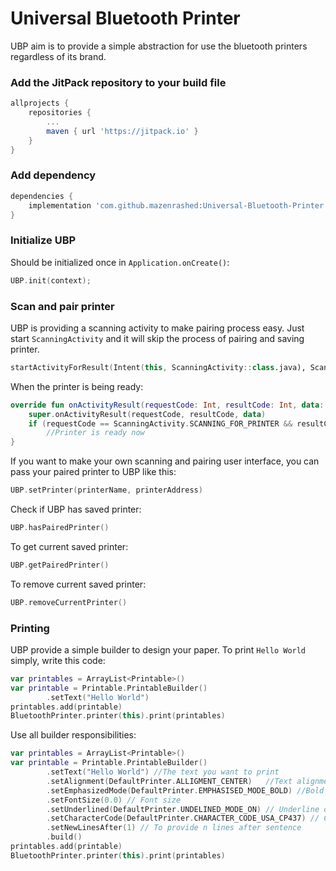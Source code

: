 # Universal Bluetooth Printer
UBP aim is to provide a simple abstraction for use the bluetooth printers regardless of its brand.

###  Add the JitPack repository to your build file
```groovy
allprojects {
	repositories {
		...
		maven { url 'https://jitpack.io' }
	}
}
```
### Add dependency
```groovy
dependencies {
	implementation 'com.github.mazenrashed:Universal-Bluetooth-Printer:1.0.0'
}
```
### Initialize UBP
Should be initialized once in `Application.onCreate()`:
```kotlin
UBP.init(context);
```
### Scan and pair printer
UBP is providing a scanning activity to make pairing process easy.
Just start `ScanningActivity` and it will skip the process of pairing and saving printer.
```kotlin
startActivityForResult(Intent(this, ScanningActivity::class.java), ScanningActivity.SCANNING_FOR_PRINTER)
```
When the printer is being ready:
```kotlin
override fun onActivityResult(requestCode: Int, resultCode: Int, data: Intent?) {  
    super.onActivityResult(requestCode, resultCode, data)  
    if (requestCode == ScanningActivity.SCANNING_FOR_PRINTER && resultCode == Activity.RESULT_OK)  
        //Printer is ready now 
}
```
If you want to make your own scanning and pairing user interface, you can pass your paired printer to UBP like this:
```kotlin
UBP.setPrinter(printerName, printerAddress)
```
Check if UBP has saved printer:
```kotlin
UBP.hasPairedPrinter()
```
To get current saved printer:
```kotlin
UBP.getPairedPrinter()
```
To remove current saved printer:
```kotlin
UBP.removeCurrentPrinter()
```
### Printing
UBP provide a simple builder to design your paper.
To print `Hello World` simply, write this code:
```kotlin
var printables = ArrayList<Printable>()
var printable = Printable.PrintableBuilder()  
        .setText("Hello World")
printables.add(printable)
BluetoothPrinter.printer(this).print(printables)
```
Use all builder responsibilities:
```kotlin
var printables = ArrayList<Printable>()
var printable = Printable.PrintableBuilder()  
        .setText("Hello World") //The text you want to print
        .setAlignment(DefaultPrinter.ALLIGMENT_CENTER)   //Text alignment
        .setEmphasizedMode(DefaultPrinter.EMPHASISED_MODE_BOLD) //Bold or normal  
        .setFontSize(0.0) // Font size
        .setUnderlined(DefaultPrinter.UNDELINED_MODE_ON) // Underline on/off
        .setCharacterCode(DefaultPrinter.CHARACTER_CODE_USA_CP437) // Character code to support languages
        .setNewLinesAfter(1) // To provide n lines after sentence
        .build()
printables.add(printable)
BluetoothPrinter.printer(this).print(printables)
```




